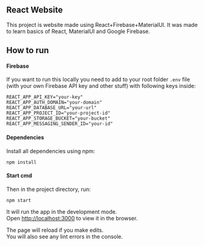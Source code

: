 ## React Website

This project is website made using React+Firebase+MaterialUI. It was made to learn basics of React, MaterialUI and Google Firebase.

## How to run

#### Firebase

If you want to run this locally you need to add to your root folder `.env` file (with your own Firebase API key and other stuff) with following keys inside:
```
REACT_APP_API_KEY="your-key"
REACT_APP_AUTH_DOMAIN="your-domain"
REACT_APP_DATABASE_URL="your-url"
REACT_APP_PROJECT_ID="your-project-id"
REACT_APP_STORAGE_BUCKET="your-bucket"
REACT_APP_MESSAGING_SENDER_ID="your-id"
```

#### Dependencies

Install all dependencies using npm:

`npm install`

#### Start cmd

Then in the project directory, run:

`npm start`

It will run the app in the development mode.<br>
Open [http://localhost:3000](http://localhost:3000) to view it in the browser.

The page will reload if you make edits.<br>
You will also see any lint errors in the console.